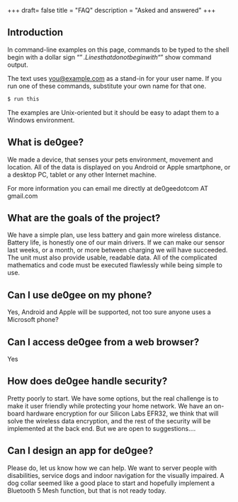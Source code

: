 +++
draft= false
title = "FAQ"
description = "Asked and answered"
+++

## Introduction 

In command-line examples on this page, commands to be typed to the shell begin with a dollar sign “$”. Lines that do not begin with “$” show command output.

The text uses you@example.com as a stand-in for your user name. If you run one of these commands, substitute your own name for that one.

```bash
$ run this
```

The examples are Unix-oriented but it should be easy to adapt them to a Windows environment.


## What is de0gee?
We made a device, that senses your pets environment, movement and location. All of the data is displayed on you Android or Apple smartphone, or a desktop PC, tablet or any other Internet machine.

For more information you can email me directly at de0geedotcom AT gmail.com



## What are the goals of the project?
We have a simple plan, use less battery and gain more wireless distance. Battery life, is honestly one of our main drivers. If we can make our sensor last weeks, or a month, or more between charging we will have succeeded. The unit must also provide usable, readable data. All of the complicated mathematics and code must be executed flawlessly while being simple to use.


## Can I use de0gee on my phone?
Yes, Android and Apple will be supported, not too sure anyone uses a Microsoft phone?


## Can I access de0gee from a web browser?
Yes


## How does de0gee handle security?
Pretty poorly to start. We have some options, but the real challenge is to make it user friendly while protecting your home network. We have an on-board hardware encryption for our Silicon Labs EFR32, we think that will solve the wireless data encryption, and the rest of the security will be implemented at the back end. But we are open to suggestions....


## Can I design an app for de0gee?
Please do, let us know how we can help. We want to server people with disabilities, service dogs and indoor navigation for the visually impaired. A dog collar seemed like a good place to start and hopefully implement a Bluetooth 5 Mesh function, but that is not ready today.
